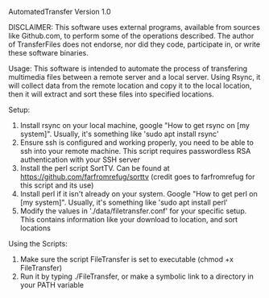 AutomatedTransfer Version 1.0

DISCLAIMER: This software uses external programs, available from sources like Github.com,
to perform some of the operations described. The author of TransferFiles does not endorse,
nor did they code, participate in, or write these software binaries.

Usage: This software is intended to automate the process of transfering multimedia
files between a remote server and a local server. Using Rsync, it will collect data 
from the remote location and copy it to the local location, then it will extract and
sort these files into specified locations.

Setup: 
1. Install rsync on your local machine, google "How to get rsync on [my system]".
	Usually, it's something like 'sudo apt install rsync'
2. Ensure ssh is configured and working properly, you need to be able to ssh into your remote machine.
	This script requires passwordless RSA authentication with your SSH server
3. Install the perl script SortTV. Can be found at https://github.com/farfromrefug/sorttv
	(credit goes to farfromrefug for this script and its use)
4. Install perl if it isn't already on your system. Google "How to get perl on [my system]".
	Usually, it's something like 'sudo apt install perl'
5. Modify the values in './data/filetransfer.conf' for your specific setup.
	This contains information like your download to location, and sort locations

Using the Scripts:
1. Make sure the script FileTransfer is set to executable (chmod +x FileTransfer)
2. Run it by typing ./FileTransfer, or make a symbolic link to a directory in your PATH variable
